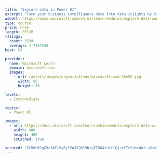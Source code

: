 ```yaml
---
title: "Explore data in Power BI"
excerpt: "Turn your business intelligence data into data insights by creating and configuring Power BI dashboards."
webUrl: https://docs.microsoft.com/en-us/learn/modules/explore-data-power-bi/
type: course
price: Free
length: PT53M
ratings:
  count: 3599
  average: 4.7157545
heat: 53

provider:
  name: Microsoft Learn
  domain: microsoft.com
  images:
    - url: /assets/images/organizations/microsoft.com-50x50.jpg
      width: 50
      height: 50

levels:
  - Intermediate

topics:
  - Power BI

images:
  - url: https://docs.microsoft.com/learn/achievements/explore-data-with-power-bi-desktop-social.png
    width: 800
    height: 400
    isCached: true

secured: "GCMdH69qG3dfATjVy6jEVAJlQB19NtqFZ8O4kH+CfQjstKTc9rb+WkzLaBsm2Gz0+6Jupd97xh/jqfKoeDqDQt+cFkWtq7uK3dLIBuG0C/Lp86sEU3UimGD70DkKQ43ATuIDGXGW18N9evEq9Vwj/lUU+WNsrW3cLxv8SbnmvlbpX564Zvzd/hambrEcBBAySUWv6RDYy+/A/H5w+Hnj4malpvV+Fk23rUNeIcFXveVeL9UtUzvkaHy0G1k8jCFb+uwZOjVTgrkbfu7zzBDBh3yatAlagbRl0lboiwtLA7BPG4jpn4MVxfZB27C/88IuStOfj8XUwL41cRzOkVo9wKXCv4EyZOIVhhk0HlIkehXC0qk10Qw5kRNFyR1kJH15bLFbVEc4n8GdApo7FpTPFyL2dixL/wOE0m2alWgKZ/s=;squ72knusXTxZnwsNldgAQ=="
---
```


